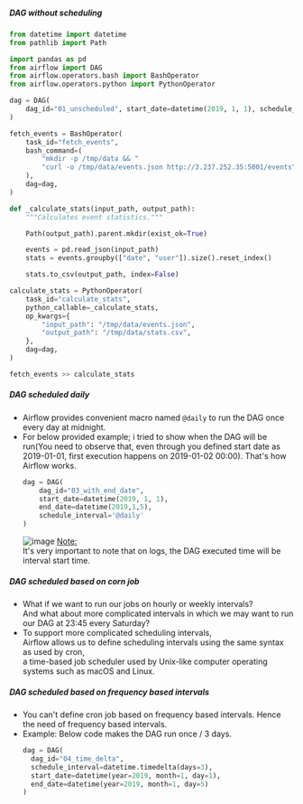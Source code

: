 ##### DAG without scheduling
```python
from datetime import datetime
from pathlib import Path

import pandas as pd
from airflow import DAG
from airflow.operators.bash import BashOperator
from airflow.operators.python import PythonOperator

dag = DAG(
    dag_id="01_unscheduled", start_date=datetime(2019, 1, 1), schedule_interval=None
)

fetch_events = BashOperator(
    task_id="fetch_events",
    bash_command=(
        "mkdir -p /tmp/data && "
        "curl -o /tmp/data/events.json http://3.237.252.35:5001/events"
    ),
    dag=dag,
)

def _calculate_stats(input_path, output_path):
    """Calculates event statistics."""

    Path(output_path).parent.mkdir(exist_ok=True)

    events = pd.read_json(input_path)
    stats = events.groupby(["date", "user"]).size().reset_index()

    stats.to_csv(output_path, index=False)

calculate_stats = PythonOperator(
    task_id="calculate_stats",
    python_callable=_calculate_stats,
    op_kwargs={
        "input_path": "/tmp/data/events.json",
        "output_path": "/tmp/data/stats.csv",
    },
    dag=dag,
)

fetch_events >> calculate_stats
```

##### DAG scheduled daily
- Airflow provides convenient macro named `@daily` to run the DAG once every day at midnight.
- For below provided example; i tried to show when the DAG will be run(You need to observe that, even through you defined start date as 2019-01-01,
  first execution happens on 2019-01-02 00:00). That's how Airflow works.
  ```python
  dag = DAG(
      dag_id="03_with_end_date",
      start_date=datetime(2019, 1, 1),
      end_date=datetime(2019,1,5),
      schedule_interval='@daily'
  )
  ```
  ![image](https://github.com/user-attachments/assets/693a44ec-4537-46d2-9414-0c615eb162a8)
  <ins>Note:</ins></br>
  It's very important to note that on logs, the DAG executed time will be interval start time.
  
##### DAG scheduled based on corn job
- What if we want to run our jobs on hourly or weekly intervals?</br>
  And what about more complicated intervals in which we may want to run our DAG at 23:45 every Saturday?
- To support more complicated scheduling intervals,</br>
  Airflow allows us to define scheduling intervals using the same syntax as used by cron,</br>
  a time-based job scheduler used by Unix-like computer operating systems such as macOS and Linux.

##### DAG scheduled based on frequency based intervals
- You can't define cron job based on frequency based intervals. Hence the need of frequency based intervals.
- Example: Below code makes the DAG run once / 3 days.
  ```python
  dag = DAG(
    dag_id="04_time_delta",
    schedule_interval=datetime.timedelta(days=3),
    start_date=datetime(year=2019, month=1, day=1),
    end_date=datetime(year=2019, month=1, day=5)
  )
  ```
